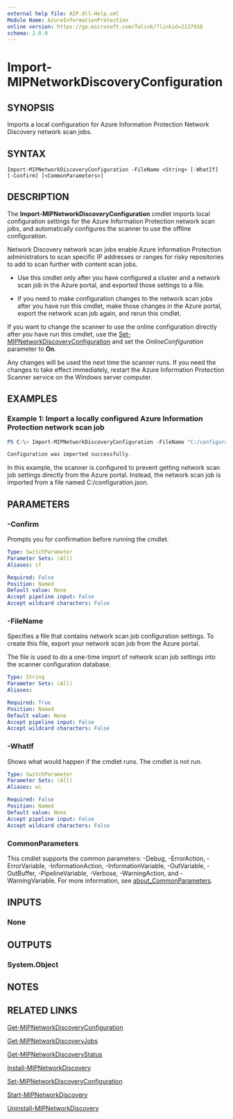 ```yaml
---
external help file: AIP.dll-Help.xml
Module Name: AzureInformationProtection
online version: https://go.microsoft.com/fwlink/?linkid=2137918
schema: 2.0.0
---
```


# Import-MIPNetworkDiscoveryConfiguration

## SYNOPSIS
Imports a local configuration for Azure Information Protection Network Discovery network scan jobs.

## SYNTAX

```
Import-MIPNetworkDiscoveryConfiguration -FileName <String> [-WhatIf] [-Confirm] [<CommonParameters>]
```

## DESCRIPTION

The **Import-MIPNetworkDiscoveryConfiguration** cmdlet imports local configuration settings for the Azure Information Protection network scan jobs, and automatically configures the scanner to use the offline configuration. 

Network Discovery network scan jobs enable Azure Information Protection administrators to scan specific IP addresses or ranges for risky repositories to add to scan further with content scan jobs.

- Use this cmdlet only after you have configured a cluster and a network scan job in the Azure portal, and exported those settings to a file. 

- If you need to make configuration changes to the network scan jobs after you have run this cmdlet, make those changes in the Azure portal, export the network scan job again, and rerun this cmdlet.

If you want to change the scanner to use the online configuration directly after you have run this cmdlet, use the [Set-MIPNetworkDiscoveryConfiguration](./Set-MIPNetworkDiscoveryConfiguration.md) and set the *OnlineConfiguration* parameter to **On**.

Any changes will be used the next time the scanner runs. If you need the changes to take effect immediately, restart the Azure Information Protection Scanner service on the Windows server computer.


## EXAMPLES

### Example 1: Import a locally configured Azure Information Protection network scan job

```powershell
PS C:\> Import-MIPNetworkDiscoveryConfiguration -FileName "C:/configuration.json"

Configuration was imported successfully.
```

In this example, the scanner is configured to prevent getting network scan job settings directly from the Azure portal. Instead, the network scan job is imported from a file named C:/configuration.json.

## PARAMETERS

### -Confirm
Prompts you for confirmation before running the cmdlet.

```yaml
Type: SwitchParameter
Parameter Sets: (All)
Aliases: cf

Required: False
Position: Named
Default value: None
Accept pipeline input: False
Accept wildcard characters: False
```

### -FileName
Specifies a file that contains network scan job configuration settings. To create this file, export your network scan job from the Azure portal.

The file is used to do a one-time import of network scan job settings into the scanner configuration database.

```yaml
Type: String
Parameter Sets: (All)
Aliases:

Required: True
Position: Named
Default value: None
Accept pipeline input: False
Accept wildcard characters: False
```

### -WhatIf
Shows what would happen if the cmdlet runs.
The cmdlet is not run.

```yaml
Type: SwitchParameter
Parameter Sets: (All)
Aliases: wi

Required: False
Position: Named
Default value: None
Accept pipeline input: False
Accept wildcard characters: False
```

### CommonParameters
This cmdlet supports the common parameters: -Debug, -ErrorAction, -ErrorVariable, -InformationAction, -InformationVariable, -OutVariable, -OutBuffer, -PipelineVariable, -Verbose, -WarningAction, and -WarningVariable. For more information, see [about_CommonParameters](http://go.microsoft.com/fwlink/?LinkID=113216).

## INPUTS

### None

## OUTPUTS

### System.Object
## NOTES

## RELATED LINKS

[Get-MIPNetworkDiscoveryConfiguration](Get-MIPNetworkDiscoveryConfiguration.md)

[Get-MIPNetworkDiscoveryJobs](Get-MIPNetworkDiscoveryJobs.md)

[Get-MIPNetworkDiscoveryStatus](Get-MIPNetworkDiscoveryStatus.md)

[Install-MIPNetworkDiscovery](Install-MIPNetworkDiscovery.md)

[Set-MIPNetworkDiscoveryConfiguration](Set-MIPNetworkDiscoveryConfiguration.md)

[Start-MIPNetworkDiscovery](Start-MIPNetworkDiscovery.md)

[Uninstall-MIPNetworkDiscovery](Uninstall-MIPNetworkDiscovery.md)